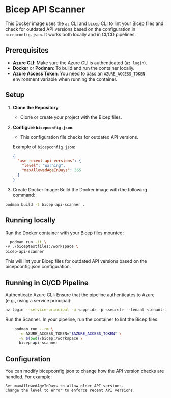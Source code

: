 # Bicep API Scanner

This Docker image uses the `az` CLI and `bicep` CLI to lint your Bicep files and check for outdated API versions based on the configuration in `bicepconfig.json`. It works both locally and in CI/CD pipelines.

## Prerequisites

- **Azure CLI**: Make sure the Azure CLI is authenticated (`az login`).
- **Docker** or **Podman**: To build and run the container locally.
- **Azure Access Token**: You need to pass an `AZURE_ACCESS_TOKEN` environment variable when running the container.

## Setup

1. **Clone the Repository**

   - Clone or create your project with the Bicep files.

2. **Configure `bicepconfig.json`**:

   - This configuration file checks for outdated API versions.

   Example of `bicepconfig.json`:

   ```json
   {
     "use-recent-api-versions": {
       "level": "warning",
       "maxAllowedAgeInDays": 365
     }
   }
   ```

3. Create Docker Image: Build the Docker image with the following command:

```bash
podman build -t bicep-api-scanner .
```

## Running locally

Run the Docker container with your Bicep files mounted:

```bash
  podman run -it \
-v ./biceptestfiles:/workspace \
bicep-api-scanner
```

This will lint your Bicep files for outdated API versions based on the bicepconfig.json configuration.

## Running in CI/CD Pipeline

Authenticate Azure CLI: Ensure that the pipeline authenticates to Azure (e.g., using a service principal):

```bash
az login --service-principal -u <app-id> -p <secret> --tenant <tenant-id>
```

Run the Scanner: In your pipeline, run the container to lint the Bicep files:

```bash
    podman run --rm \
      -e AZURE_ACCESS_TOKEN="$AZURE_ACCESS_TOKEN" \
      -v $(pwd)/bicep:/workspace \
      bicep-api-scanner
```

## Configuration

You can modify bicepconfig.json to change how the API version checks are handled. For example:

    Set maxAllowedAgeInDays to allow older API versions.
    Change the level to error to enforce recent API versions.
